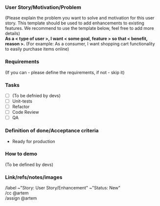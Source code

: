 ### User Story/Motivation/Problem
(Please explain the problem you want to solve and motivation for this user story. This template should be used to add enhancements to existing features. We recommend to use the template below, feel free to add more details)  
**As a < type of user >, I want < some goal, feature > so that < benefit, reason >.** (For example: As a consumer, I want shopping cart functionality to easily purchase items online)

### Requirements
(If you can - please define the requirements, if not - skip it)

### Tasks
- [ ] (To be defnied by devs)
- [ ] Unit-tests
- [ ] Refactor
- [ ] Code Review
- [ ] QA

### Definition of done/Acceptance criteria
- Ready for production

### How to demo
(To be defined by devs)

### Link/refs/notes/images

/label ~"Story: User Story/Enhancement" ~"Status: New"  
/cc @artem  
/assign @artem
